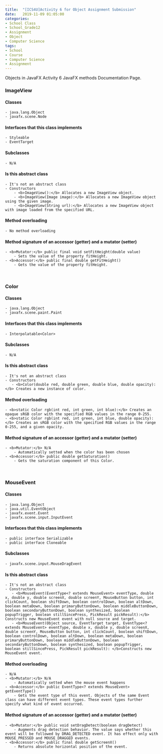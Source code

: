 ```yaml
---
title:  "[ICS4U]Activity 6 for Object Assignment Submission"
date:   2019-11-09 01:05:00
categories:
- School Class
- School_Grade12
- Assignment
- Object
- Computer Science
tags:
- School
- Course
- Computer Science
- Assignment
---
```

Objects in JavaFX Activity 6
JavaFX methods Documentation Page.

### ImageView
#### Classes
    - java.lang.Object
    - javafx.scene.Node

#### Interfaces that this class implements
    - Styleable
    - EventTarget
#### Subclasses
    - N/A
#### Is this abstract class
    - It's not an abstract class
    - Constructors
        - <b>ImageView():</b> Allocates a new ImageView object.
        - <b>ImageView(Image image):</b> Allocates a new ImageView object using the given image.
        - <b>ImageView(String url):</b> Allocates a new ImageView object with image loaded from the specified URL.
#### Method overloading
    - No method overloading
#### Method signature of an accessor (getter) and a mutator (setter)
    - <b>Mutator:</b> public final void setFitHeight(double value)
        - Sets the value of the property fitHeight.
    - <b>Accessor:</b> public final double getFitHeight()
        - Gets the value of the property fitHeight.
<br>

### Color
#### Classes
    - java.lang.Object
    - javafx.scene.paint.Paint
#### Interfaces that this class implements
    - Interpolatable<Color>
#### Subclasses
    - N/A
#### Is this abstract class
    - It's not an abstract class
    - Constructors
       - <b>Color(double red, double green, double blue, double opacity):</b> Creates a new instance of color.
#### Method overloading
    - <b>static Color rgb(int red, int green, int blue):</b> Creates an opaque sRGB color with the specified RGB values in the range 0-255.
    - <b>static Color rgb(int red, int green, int blue, double opacity):</b> Creates an sRGB color with the specified RGB values in the range 0-255, and a given opacity.
#### Method signature of an accessor (getter) and a mutator (setter)
    - <b>Mutator:</b> N/A
        - Automatically setted when the color has been chosen
    - <b>Accessor:</b> public double getSaturation()
        - Gets the saturation component of this Color.
<br>


### MouseEvent
#### Classes
    - java.lang.Object
    - java.util.EventObject
    - javafx.event.Event
    - javafx.scene.input.InputEvent
#### Interfaces that this class implements
    - public interface Serializable
    - public interface Cloneable
#### Subclasses
    - javafx.scene.input.MouseDragEvent
#### Is this abstract class
    - It's not an abstract class
    - Constructors
       - <b>MouseEvent(EventType<? extends MouseEvent> eventType, double x, double y, double screenX, double screenY, MouseButton button, int clickCount, boolean shiftDown, boolean controlDown, boolean altDown, boolean metaDown, boolean primaryButtonDown, boolean middleButtonDown, boolean secondaryButtonDown, boolean synthesized, boolean popupTrigger, boolean stillSincePress, PickResult pickResult):</b> Constructs new MouseEvent event with null source and target.
       - <b>MouseEvent(Object source, EventTarget target, EventType<? extends MouseEvent> eventType, double x, double y, double screenX, double screenY, MouseButton button, int clickCount, boolean shiftDown, boolean controlDown, boolean altDown, boolean metaDown, boolean primaryButtonDown, boolean middleButtonDown, boolean secondaryButtonDown, boolean synthesized, boolean popupTrigger, boolean stillSincePress, PickResult pickResult): </b>Constructs new MouseEvent event.
#### Method overloading
    - N/A
    - <b>Mutator:</b> N/A
        - Automatically setted when the mouse event happens
    - <b>Accessor:</b> public EventType<? extends MouseEvent> getEventType()
        - Gets the event type of this event. Objects of the same Event class can have different event types. These event types further specify what kind of event occurred.
#### Method signature of an accessor (getter) and a mutator (setter)
    - <b>Mutator:</b> public void setDragDetect(boolean dragDetect)
        - Augments drag detection behavior. The value says whether this event will be followed by DRAG_DETECTED event. It has effect only with MOUSE_PRESSED and MOUSE_DRAGGED events.
    - <b>Accessor:</b> public final double getScreenX()
        - Returns absolute horizontal position of the event.
